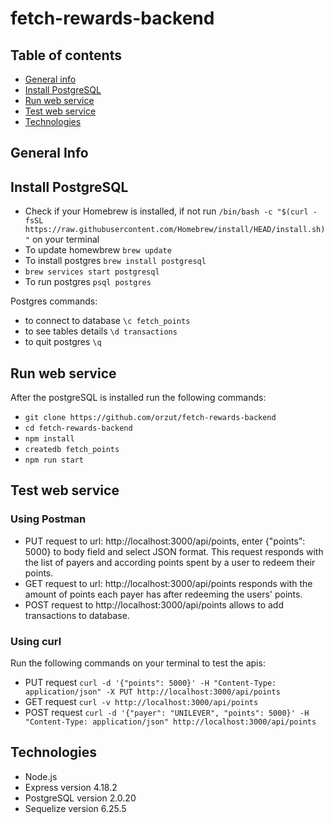 # fetch-rewards-backend
## Table of contents
* [General info](#general-info)
* [Install PostgreSQL](#install-postgresql)
* [Run web service](#run-web-service)
* [Test web service](#test-web-service)
* [Technologies](#technologies)

## General Info

## Install PostgreSQL
* Check if your Homebrew is installed, if not run ```/bin/bash -c "$(curl -fsSL https://raw.githubusercontent.com/Homebrew/install/HEAD/install.sh)"``` on your terminal
* To update homewbrew ```brew update```
* To install postgres ```brew install postgresql```
* ```brew services start postgresql```
* To run postgres ```psql postgres```

Postgres commands:
* to connect to database ```\c fetch_points```
* to see tables details ```\d transactions```
* to quit postgres ```\q```


## Run web service
After the postgreSQL is installed run the following commands:
* ```git clone https://github.com/orzut/fetch-rewards-backend```
* ```cd fetch-rewards-backend```
* ```npm install```
* ```createdb fetch_points```
* ```npm run start```

## Test web service
### Using Postman
* PUT request to url: http://localhost:3000/api/points, enter {"points": 5000} to body field and select JSON format.
This request responds with the list of payers and according points spent by a user to redeem their points.
* GET request to url: http://localhost:3000/api/points responds with the amount of points each payer has after redeeming the users' points.
* POST request to http://localhost:3000/api/points allows to add transactions to database.

### Using curl
Run the following commands on your terminal to test the apis:
* PUT request ```curl -d '{"points": 5000}' -H "Content-Type: application/json" -X PUT http://localhost:3000/api/points```
* GET request ```curl -v http://localhost:3000/api/points```
* POST request ```curl -d '{"payer": "UNILEVER", "points": 5000}' -H "Content-Type: application/json" http://localhost:3000/api/points```


## Technologies
* Node.js
* Express version 4.18.2
* PostgreSQL version 2.0.20
* Sequelize version 6.25.5
